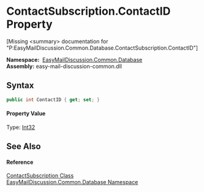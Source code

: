 ContactSubscription.ContactID Property
======================================

[Missing &lt;summary> documentation for "P:EasyMailDiscussion.Common.Database.ContactSubscription.ContactID"]


  **Namespace:**  [EasyMailDiscussion.Common.Database][1]  
  **Assembly:** easy-mail-discussion-common.dll

Syntax
------

```csharp
public int ContactID { get; set; }
```

#### Property Value
Type: [Int32][2]

See Also
--------

#### Reference
[ContactSubscription Class][3]  
[EasyMailDiscussion.Common.Database Namespace][1]  

[1]: ../README.md
[2]: https://docs.microsoft.com/dotnet/api/system.int32
[3]: README.md
